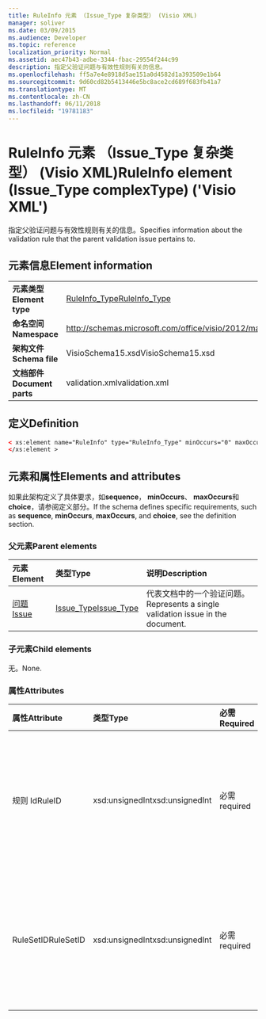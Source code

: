 ```yaml
---
title: RuleInfo 元素 （Issue_Type 复杂类型） (Visio XML)
manager: soliver
ms.date: 03/09/2015
ms.audience: Developer
ms.topic: reference
localization_priority: Normal
ms.assetid: aec47b43-adbe-3344-fbac-29554f244c99
description: 指定父验证问题与有效性规则有关的信息。
ms.openlocfilehash: ff5a7e4e8918d5ae151a0d4582d1a393509e1b64
ms.sourcegitcommit: 9d60cd82b5413446e5bc8ace2cd689f683fb41a7
ms.translationtype: MT
ms.contentlocale: zh-CN
ms.lasthandoff: 06/11/2018
ms.locfileid: "19781183"
---
```

# <a name="ruleinfo-element-issuetype-complextype-visio-xml"></a><span data-ttu-id="9ed30-103">RuleInfo 元素 （Issue_Type 复杂类型） (Visio XML)</span><span class="sxs-lookup"><span data-stu-id="9ed30-103">RuleInfo element (Issue_Type complexType) ('Visio XML')</span></span>

<span data-ttu-id="9ed30-104">指定父验证问题与有效性规则有关的信息。</span><span class="sxs-lookup"><span data-stu-id="9ed30-104">Specifies information about the validation rule that the parent validation issue pertains to.</span></span>
  
## <a name="element-information"></a><span data-ttu-id="9ed30-105">元素信息</span><span class="sxs-lookup"><span data-stu-id="9ed30-105">Element information</span></span>

|||
|:-----|:-----|
|<span data-ttu-id="9ed30-106">**元素类型**</span><span class="sxs-lookup"><span data-stu-id="9ed30-106">**Element type**</span></span> <br/> |[<span data-ttu-id="9ed30-107">RuleInfo_Type</span><span class="sxs-lookup"><span data-stu-id="9ed30-107">RuleInfo_Type</span></span>](ruleinfo_type-complextypevisio-xml.md) <br/> |
|<span data-ttu-id="9ed30-108">**命名空间**</span><span class="sxs-lookup"><span data-stu-id="9ed30-108">**Namespace**</span></span> <br/> |http://schemas.microsoft.com/office/visio/2012/main  <br/> |
|<span data-ttu-id="9ed30-109">**架构文件**</span><span class="sxs-lookup"><span data-stu-id="9ed30-109">**Schema file**</span></span> <br/> |<span data-ttu-id="9ed30-110">VisioSchema15.xsd</span><span class="sxs-lookup"><span data-stu-id="9ed30-110">VisioSchema15.xsd</span></span>  <br/> |
|<span data-ttu-id="9ed30-111">**文档部件**</span><span class="sxs-lookup"><span data-stu-id="9ed30-111">**Document parts**</span></span> <br/> |<span data-ttu-id="9ed30-112">validation.xml</span><span class="sxs-lookup"><span data-stu-id="9ed30-112">validation.xml</span></span>  <br/> |
   
## <a name="definition"></a><span data-ttu-id="9ed30-113">定义</span><span class="sxs-lookup"><span data-stu-id="9ed30-113">Definition</span></span>

```XML
< xs:element name="RuleInfo" type="RuleInfo_Type" minOccurs="0" maxOccurs="1" >
</xs:element >
```

## <a name="elements-and-attributes"></a><span data-ttu-id="9ed30-114">元素和属性</span><span class="sxs-lookup"><span data-stu-id="9ed30-114">Elements and attributes</span></span>

<span data-ttu-id="9ed30-115">如果此架构定义了具体要求，如**sequence**， **minOccurs**、 **maxOccurs**和**choice**，请参阅定义部分。</span><span class="sxs-lookup"><span data-stu-id="9ed30-115">If the schema defines specific requirements, such as **sequence**, **minOccurs**, **maxOccurs**, and **choice**, see the definition section.</span></span> 
  
### <a name="parent-elements"></a><span data-ttu-id="9ed30-116">父元素</span><span class="sxs-lookup"><span data-stu-id="9ed30-116">Parent elements</span></span>

|<span data-ttu-id="9ed30-117">**元素**</span><span class="sxs-lookup"><span data-stu-id="9ed30-117">**Element**</span></span>|<span data-ttu-id="9ed30-118">**类型**</span><span class="sxs-lookup"><span data-stu-id="9ed30-118">**Type**</span></span>|<span data-ttu-id="9ed30-119">**说明**</span><span class="sxs-lookup"><span data-stu-id="9ed30-119">**Description**</span></span>|
|:-----|:-----|:-----|
|[<span data-ttu-id="9ed30-120">问题</span><span class="sxs-lookup"><span data-stu-id="9ed30-120">Issue</span></span>](issue-element-issues_type-complextypevisio-xml.md) <br/> |[<span data-ttu-id="9ed30-121">Issue_Type</span><span class="sxs-lookup"><span data-stu-id="9ed30-121">Issue_Type</span></span>](issue_type-complextypevisio-xml.md) <br/> |<span data-ttu-id="9ed30-122">代表文档中的一个验证问题。</span><span class="sxs-lookup"><span data-stu-id="9ed30-122">Represents a single validation issue in the document.</span></span>  <br/> |
   
### <a name="child-elements"></a><span data-ttu-id="9ed30-123">子元素</span><span class="sxs-lookup"><span data-stu-id="9ed30-123">Child elements</span></span>

<span data-ttu-id="9ed30-124">无。</span><span class="sxs-lookup"><span data-stu-id="9ed30-124">None.</span></span>
  
### <a name="attributes"></a><span data-ttu-id="9ed30-125">属性</span><span class="sxs-lookup"><span data-stu-id="9ed30-125">Attributes</span></span>

|<span data-ttu-id="9ed30-126">**属性**</span><span class="sxs-lookup"><span data-stu-id="9ed30-126">**Attribute**</span></span>|<span data-ttu-id="9ed30-127">**类型**</span><span class="sxs-lookup"><span data-stu-id="9ed30-127">**Type**</span></span>|<span data-ttu-id="9ed30-128">**必需**</span><span class="sxs-lookup"><span data-stu-id="9ed30-128">**Required**</span></span>|<span data-ttu-id="9ed30-129">**说明**</span><span class="sxs-lookup"><span data-stu-id="9ed30-129">**Description**</span></span>|<span data-ttu-id="9ed30-130">**可能的值**</span><span class="sxs-lookup"><span data-stu-id="9ed30-130">**Possible values**</span></span>|
|:-----|:-----|:-----|:-----|:-----|
|<span data-ttu-id="9ed30-131">规则 Id</span><span class="sxs-lookup"><span data-stu-id="9ed30-131">RuleID</span></span>  <br/> |<span data-ttu-id="9ed30-132">xsd:unsignedInt</span><span class="sxs-lookup"><span data-stu-id="9ed30-132">xsd:unsignedInt</span></span>  <br/> |<span data-ttu-id="9ed30-133">必需</span><span class="sxs-lookup"><span data-stu-id="9ed30-133">required</span></span>  <br/> |<span data-ttu-id="9ed30-134">指定父问题与有效性规则的唯一标识符。</span><span class="sxs-lookup"><span data-stu-id="9ed30-134">Specifies the unique identifier of the validation rule that the parent issue pertains to.</span></span>  <br/> |<span data-ttu-id="9ed30-135">Xsd:unsignedInt 类型的值。</span><span class="sxs-lookup"><span data-stu-id="9ed30-135">Values of the xsd:unsignedInt type.</span></span>  <br/> |
|<span data-ttu-id="9ed30-136">RuleSetID</span><span class="sxs-lookup"><span data-stu-id="9ed30-136">RuleSetID</span></span>  <br/> |<span data-ttu-id="9ed30-137">xsd:unsignedInt</span><span class="sxs-lookup"><span data-stu-id="9ed30-137">xsd:unsignedInt</span></span>  <br/> |<span data-ttu-id="9ed30-138">必需</span><span class="sxs-lookup"><span data-stu-id="9ed30-138">required</span></span>  <br/> |<span data-ttu-id="9ed30-139">指定父问题与有效性规则集的唯一标识符。</span><span class="sxs-lookup"><span data-stu-id="9ed30-139">Specifies the unique identifier of the validation rule set that the parent issue pertains to.</span></span>  <br/> |<span data-ttu-id="9ed30-140">Xsd:unsignedInt 类型的值。</span><span class="sxs-lookup"><span data-stu-id="9ed30-140">Values of the xsd:unsignedInt type.</span></span>  <br/> |
   

